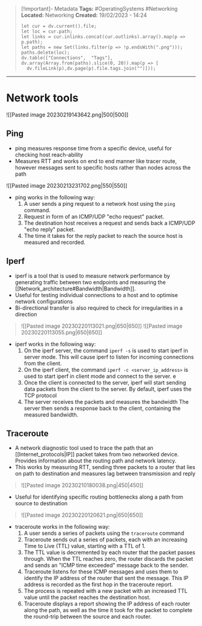 > [!important]- Metadata
> **Tags:** #OperatingSystems #Networking 
> **Located:** Networking
> **Created:** 19/02/2023 - 14:24
> ```dataviewjs
>let cur = dv.current().file;
>let loc = cur.path;
>let links = cur.inlinks.concat(cur.outlinks).array().map(p => p.path);
>let paths = new Set(links.filter(p => !p.endsWith(".png")));
>paths.delete(loc);
>dv.table(["Connections",  "Tags"], dv.array(Array.from(paths).slice(0, 20)).map(p => [
>   dv.fileLink(p),dv.page(p).file.tags.join("")]));
> ```

___
# Network tools

![[Pasted image 20230219143642.png|500|500]]

## Ping
- ping measures response time from a specific device, useful for checking host reach-ability
- Measures RTT and works on end to end manner like tracer route, however messages sent to specific hosts rather than nodes across the path

![[Pasted image 20230213231702.png|550|550]]

- ping works in the following way:
	1.  A user sends a ping request to a network host using the `ping` command.
	2.  Request in form of an ICMP/UDP "echo request" packet.
	3.  The destination host receives a request and sends back a ICMP/UDP "echo reply" packet.
	4.  The time it takes for the reply packet to reach the source host is measured and recorded.

## Iperf
- iperf is a tool that is used to measure network performance by generating traffic between two endpoints and measuring the [[Network_architecture#Bandwidth|Bandwidth]].
- Useful for testing individual connections to a host and to optimise network configurations 
- Bi-directional transfer is also required to check for irregularities in a direction

> ![[Pasted image 20230220113021.png|650|650]]
> ![[Pasted image 20230220113055.png|650|650]]

- iperf works in the following way:
	1. On the iperf server,  the command `iperf -s` is used to start iperf in server mode. This will cause iperf to listen for incoming connections from the client.
	2. On the iperf client, the command `iperf -c <server_ip_address>` is used to start iperf in client mode and connect to the server. e 
	3. Once the client is connected to the server, iperf will start sending data packets from the client to the server. By default, iperf uses the TCP protocol
	4. The server receives the packets and measures the bandwidth  The server then sends a response back to the client, containing the measured bandwidth. 


## Traceroute
- A network diagnostic tool used to trace the path that an [[Internet_protocols|IP]] packet takes from two networked device. Provides information about the routing path and network latency.
- This works by measuring RTT, sending three packets to a router that lies on path to destination and measures lag between transmission and reply

>![[Pasted image 20230210180038.png|450|450]]

- Useful for identifying specific routing bottlenecks along a path from source to destination 

> ![[Pasted image 20230220120621.png|650|650]]

- traceroute works in the following way:
	 1. A user sends a series of packets using the `traceroute` command
	 2. Traceroute sends out a series of packets, each with an increasing Time to Live (TTL) value, starting with a TTL of 1.
	 3. The TTL value is decremented by each router that the packet passes through. When the TTL reaches zero, the router discards the packet and sends an "ICMP time exceeded" message back to the sender.
	 4. Traceroute listens for these ICMP messages and uses them to identify the IP address of the router that sent the message. This IP address is recorded as the first hop in the traceroute report.
	 5. The process is repeated with a new packet with an increased TTL value until the packet reaches the destination host.
	 6. Traceroute displays a report showing the IP address of each router along the path, as well as the time it took for the packet to complete the round-trip between the source and each router.
